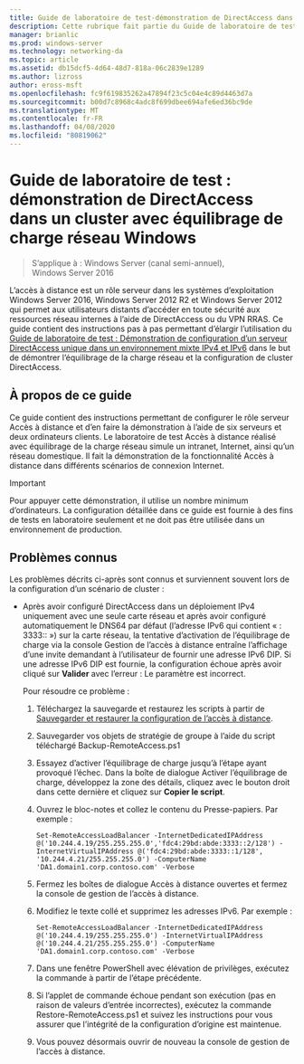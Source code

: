 ```yaml
---
title: Guide de laboratoire de test-démonstration de DirectAccess dans un cluster avec Windows NLB
description: Cette rubrique fait partie du Guide de laboratoire de test-démonstration de DirectAccess dans un cluster avec Windows NLB pour Windows Server 2016
manager: brianlic
ms.prod: windows-server
ms.technology: networking-da
ms.topic: article
ms.assetid: db15dcf5-4d64-48d7-818a-06c2839e1289
ms.author: lizross
author: eross-msft
ms.openlocfilehash: fc9f619835262a47894f23c5c04e4c89d4463d7a
ms.sourcegitcommit: b00d7c8968c4adc8f699dbee694afe6ed36bc9de
ms.translationtype: MT
ms.contentlocale: fr-FR
ms.lasthandoff: 04/08/2020
ms.locfileid: "80819062"
---
```

# <a name="test-lab-guide-demonstrate-directaccess-in-a-cluster-with-windows-nlb"></a>Guide de laboratoire de test : démonstration de DirectAccess dans un cluster avec équilibrage de charge réseau Windows

>S’applique à : Windows Server (canal semi-annuel), Windows Server 2016

L’accès à distance est un rôle serveur dans les systèmes d’exploitation Windows Server 2016, Windows Server 2012 R2 et Windows Server 2012 qui permet aux utilisateurs distants d’accéder en toute sécurité aux ressources réseau internes à l’aide de DirectAccess ou du VPN RRAS. Ce guide contient des instructions pas à pas permettant d’élargir l’utilisation du [Guide de laboratoire de test : Démonstration de configuration d’un serveur DirectAccess unique dans un environnement mixte IPv4 et IPv6](https://go.microsoft.com/fwlink/p/?LinkId=237004) dans le but de démontrer l’équilibrage de la charge réseau et la configuration de cluster DirectAccess.  
  
## <a name="about-this-guide"></a>À propos de ce guide  
Ce guide contient des instructions permettant de configurer le rôle serveur Accès à distance et d’en faire la démonstration à l’aide de six serveurs et deux ordinateurs clients. Le laboratoire de test Accès à distance réalisé avec équilibrage de la charge réseau simule un intranet, Internet, ainsi qu’un réseau domestique. Il fait la démonstration de la fonctionnalité Accès à distance dans différents scénarios de connexion Internet.  
  
> [!IMPORTANT]  
> Pour appuyer cette démonstration, il utilise un nombre minimum d’ordinateurs. La configuration détaillée dans ce guide est fournie à des fins de tests en laboratoire seulement et ne doit pas être utilisée dans un environnement de production.  
  
## <a name="known-issues"></a><a name="KnownIssues"></a>Problèmes connus  
Les problèmes décrits ci-après sont connus et surviennent souvent lors de la configuration d’un scénario de cluster :  
  
-   Après avoir configuré DirectAccess dans un déploiement IPv4 uniquement avec une seule carte réseau et après avoir configuré automatiquement le DNS64 par défaut (l’adresse IPv6 qui contient « : 3333:: ») sur la carte réseau, la tentative d’activation de l’équilibrage de charge via la console Gestion de l’accès à distance entraîne l’affichage d’une invite demandant à l’utilisateur de fournir une adresse IPv6 DIP. Si une adresse IPv6 DIP est fournie, la configuration échoue après avoir cliqué sur **Valider** avec l’erreur : Le paramètre est incorrect.  
  
    Pour résoudre ce problème :  
  
    1.  Téléchargez la sauvegarde et restaurez les scripts à partir de [Sauvegarder et restaurer la configuration de l’accès à distance](https://gallery.technet.microsoft.com/Back-up-and-Restore-Remote-e157e6a6).  
  
    2.  Sauvegarder vos objets de stratégie de groupe à l’aide du script téléchargé Backup-RemoteAccess.ps1  
  
    3.  Essayez d’activer l’équilibrage de charge jusqu’à l’étape ayant provoqué l’échec. Dans la boîte de dialogue Activer l’équilibrage de charge, développez la zone des détails, cliquez avec le bouton droit dans cette dernière et cliquez sur **Copier le script**.  
  
    4.  Ouvrez le bloc-notes et collez le contenu du Presse-papiers. Par exemple :  
  
        ```  
        Set-RemoteAccessLoadBalancer -InternetDedicatedIPAddress @('10.244.4.19/255.255.255.0','fdc4:29bd:abde:3333::2/128') -InternetVirtualIPAddress @('fdc4:29bd:abde:3333::1/128', '10.244.4.21/255.255.255.0') -ComputerName 'DA1.domain1.corp.contoso.com' -Verbose  
        ```  
  
    5.  Fermez les boîtes de dialogue Accès à distance ouvertes et fermez la console de gestion de l’accès à distance.  
  
    6.  Modifiez le texte collé et supprimez les adresses IPv6. Par exemple :  
  
        ```  
        Set-RemoteAccessLoadBalancer -InternetDedicatedIPAddress @('10.244.4.19/255.255.255.0') -InternetVirtualIPAddress @('10.244.4.21/255.255.255.0') -ComputerName 'DA1.domain1.corp.contoso.com' -Verbose  
        ```  
  
    7.  Dans une fenêtre PowerShell avec élévation de privilèges, exécutez la commande à partir de l’étape précédente.  
  
    8.  Si l’applet de commande échoue pendant son exécution (pas en raison de valeurs d’entrée incorrectes), exécutez la commande Restore-RemoteAccess.ps1 et suivez les instructions pour vous assurer que l’intégrité de la configuration d’origine est maintenue.  
  
    9. Vous pouvez désormais ouvrir de nouveau la console de gestion de l’accès à distance.  
  


